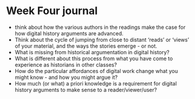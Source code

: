 # Week Four journal
- think about how the various authors in the readings make the case for how digital history arguments are advanced. 
- Think about the cycle of jumping from close to distant ‘reads’ or ‘views’ of your material, and the ways the stories emerge - or not. 
- What is missing from historical argumentation in digital history? 
- What is different about this process from what you have come to experience as historians in other classes? 
- How do the particular affordances of digital work change what you might know - and how you might argue it? 
- How much (or what) a priori knowledge is a requirement for digital history arguments to make sense to a reader/viewer/user?

